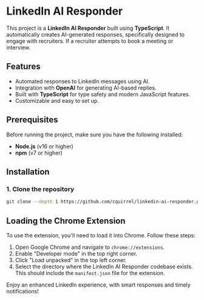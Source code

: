 # LinkedIn AI Responder

This project is a **LinkedIn AI Responder** built using **TypeScript**. It automatically creates AI-generated responses, specifically designed to engage with recruiters. If a recruiter attempts to book a meeting or interview.

## Features

- Automated responses to LinkedIn messages using AI.
- Integration with **OpenAI** for generating AI-based replies.
- Built with **TypeScript** for type safety and modern JavaScript features.
- Customizable and easy to set up.

## Prerequisites

Before running the project, make sure you have the following installed:

- **Node.js** (v16 or higher)
- **npm** (v7 or higher)

## Installation

### 1. Clone the repository 

```bash
git clone --depth 1 https://github.com/cquirrel/linkedin-ai-responder.git
```

## Loading the Chrome Extension

To use the extension, you'll need to load it into Chrome. Follow these steps:

1. Open Google Chrome and navigate to `chrome://extensions`.
2. Enable "Developer mode" in the top right corner.
3. Click "Load unpacked" in the top left corner.
4. Select the directory where the LinkedIn AI Responder codebase exists. This should include the `manifest.json` file for the extension.


Enjoy an enhanced LinkedIn experience, with smart responses and timely notifications!

